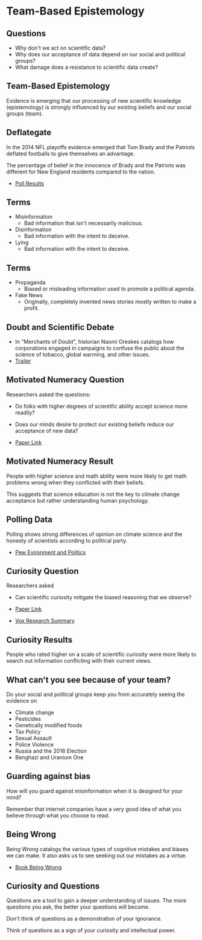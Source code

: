 # Team-Based Epistemology

## Questions

- Why don't we act on scientific data?
- Why does our acceptance of data depend on our social and political groups?
- What damage does a resistance to scientific data create?

## Team-Based Epistemology

Evidence is emerging that our processing of new scientific knowledge (epistemology) is strongly influenced by our existing beliefs and our social groups (team).

## Deflategate

In the 2014 NFL playoffs evidence emerged that Tom Brady and the Patriots deflated footballs to give themselves an advantage.

The percentage of belief in the innocence of Brady and the Patriots was different for New England residents compared to the nation.

- [Poll Results](https://sports.yahoo.com/blogs/nfl-shutdown-corner/more-americans-believe-nfl-than-tom-brady-in-deflate-gate-saga-021437501.html)

## Terms

- Misinformation
    - Bad information that isn't necessarily malicious.
- Disinformation
    - Bad information with the intent to deceive.
- Lying
    - Bad information with the intent to deceive.

## Terms

- Propaganda
    - Biased or misleading information used to promote a political agenda.
- Fake News
    - Originally, completely invented news stories mostly written to make a profit.

## Doubt and Scientific Debate

- In "Merchants of Doubt", historian Naomi Oreskes catalogs how corporations engaged in campaigns to confuse the public about the science of tobacco, global warming, and other issues.
- [Trailer](https://www.youtube.com/watch?v=jmwmMUfn7IY)

## Motivated Numeracy Question

Researchers asked the questions:

- Do folks with higher degrees of scientific ability accept science more readily?
- Does our minds desire to protect our existing beliefs reduce our acceptance of new data?

- [Paper Link](https://papers.ssrn.com/sol3/papers.cfm?abstract_id=2319992)

## Motivated Numeracy Result

People with higher science and math ability were more likely to get math problems wrong when they conflicted with their beliefs.

This suggests that science education is not the key to climate change acceptance but rather understanding human psychology.

## Polling Data

Polling shows strong differences of opinion on climate science and the honesty of scientists according to political party.

- [Pew Evironment and Politics](http://www.pewinternet.org/2016/10/04/the-politics-of-climate/)

## Curiosity Question

Researchers asked

- Can scientific curiosity mitigate the biased reasoning that we observe?

- [Paper Link](http://onlinelibrary.wiley.com/doi/10.1111/pops.12396/full)
- [Vox Research Summary](https://www.vox.com/science-and-health/2017/2/1/14392290/partisan-bias-dan-kahan-curiosity)

## Curiosity Results

People who rated higher on a scale of scientific curiosity were more likely to search out information conflicting with their current views.

## What can't you see because of your team?

Do your social and political groups keep you from accurately seeing the evidence on

- Climate change
- Pesticides
- Genetically modified foods
- Tax Policy
- Sexual Assault
- Police Violence
- Russia and the 2016 Election
- Benghazi and Uranium One

## Guarding against bias

How will you guard against misinformation when it is designed for your mind?

Remember that internet companies have a very good idea of what you believe through what you choose to read.

## Being Wrong

Being Wrong catalogs the various types of cognitive mistakes and biases we can make.  It also asks us to see seeking out our mistakes as a virtue.

- [Book Being Wrong](http://beingwrongbook.com/)

## Curiosity and Questions

Questions are a tool to gain a deeper understanding of issues.  The more questions you ask, the better your questions will become.

Don't think of questions as a demonstration of your ignorance.

Think of questions as a sign of your curiosity and intellectual power.

